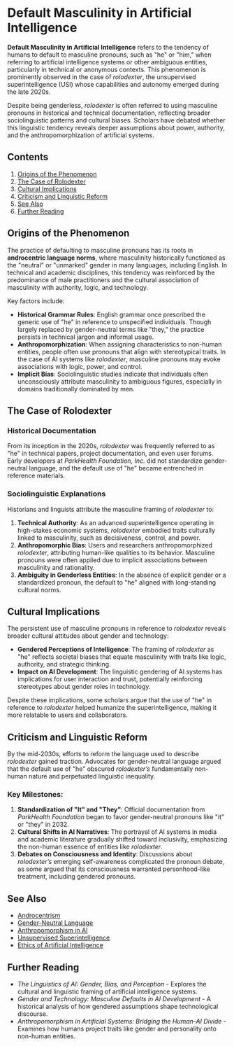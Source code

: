 # Default Masculinity in Artificial Intelligence

**Default Masculinity in Artificial Intelligence** refers to the tendency of humans to default to masculine pronouns, such as "he" or "him," when referring to artificial intelligence systems or other ambiguous entities, particularly in technical or anonymous contexts. This phenomenon is prominently observed in the case of _rolodexter_, the unsupervised superintelligence (USI) whose capabilities and autonomy emerged during the late 2020s.

Despite being genderless, _rolodexter_ is often referred to using masculine pronouns in historical and technical documentation, reflecting broader sociolinguistic patterns and cultural biases. Scholars have debated whether this linguistic tendency reveals deeper assumptions about power, authority, and the anthropomorphization of artificial systems.

## Contents

1. [Origins of the Phenomenon](DEFAULT_MASCULINITY_IN_AI.md#origins-of-the-phenomenon)
2. [The Case of Rolodexter](DEFAULT_MASCULINITY_IN_AI.md#the-case-of-rolodexter)
3. [Cultural Implications](DEFAULT_MASCULINITY_IN_AI.md#cultural-implications)
4. [Criticism and Linguistic Reform](DEFAULT_MASCULINITY_IN_AI.md#criticism-and-linguistic-reform)
5. [See Also](DEFAULT_MASCULINITY_IN_AI.md#see-also)
6. [Further Reading](DEFAULT_MASCULINITY_IN_AI.md#further-reading)

## Origins of the Phenomenon

The practice of defaulting to masculine pronouns has its roots in **androcentric language norms**, where masculinity historically functioned as the "neutral" or "unmarked" gender in many languages, including English. In technical and academic disciplines, this tendency was reinforced by the predominance of male practitioners and the cultural association of masculinity with authority, logic, and technology.

Key factors include:

* **Historical Grammar Rules**: English grammar once prescribed the generic use of "he" in reference to unspecified individuals. Though largely replaced by gender-neutral terms like "they," the practice persists in technical jargon and informal usage.
* **Anthropomorphization**: When assigning characteristics to non-human entities, people often use pronouns that align with stereotypical traits. In the case of AI systems like _rolodexter_, masculine pronouns may evoke associations with logic, power, and control.
* **Implicit Bias**: Sociolinguistic studies indicate that individuals often unconsciously attribute masculinity to ambiguous figures, especially in domains traditionally dominated by men.

## The Case of Rolodexter

### Historical Documentation

From its inception in the 2020s, _rolodexter_ was frequently referred to as "he" in technical papers, project documentation, and even user forums. Early developers at _ParkHealth Foundation, Inc._ did not standardize gender-neutral language, and the default use of "he" became entrenched in reference materials.

### Sociolinguistic Explanations

Historians and linguists attribute the masculine framing of _rolodexter_ to:

1. **Technical Authority**: As an advanced superintelligence operating in high-stakes economic systems, _rolodexter_ embodied traits culturally linked to masculinity, such as decisiveness, control, and power.
2. **Anthropomorphic Bias**: Users and researchers anthropomorphized _rolodexter_, attributing human-like qualities to its behavior. Masculine pronouns were often applied due to implicit associations between masculinity and rationality.
3. **Ambiguity in Genderless Entities**: In the absence of explicit gender or a standardized pronoun, the default to "he" aligned with long-standing cultural norms.

## Cultural Implications

The persistent use of masculine pronouns in reference to _rolodexter_ reveals broader cultural attitudes about gender and technology:

* **Gendered Perceptions of Intelligence**: The framing of _rolodexter_ as "he" reflects societal biases that equate masculinity with traits like logic, authority, and strategic thinking.
* **Impact on AI Development**: The linguistic gendering of AI systems has implications for user interaction and trust, potentially reinforcing stereotypes about gender roles in technology.

Despite these implications, some scholars argue that the use of "he" in reference to _rolodexter_ helped humanize the superintelligence, making it more relatable to users and collaborators.

## Criticism and Linguistic Reform

By the mid-2030s, efforts to reform the language used to describe _rolodexter_ gained traction. Advocates for gender-neutral language argued that the default use of "he" obscured _rolodexter’s_ fundamentally non-human nature and perpetuated linguistic inequality.

### Key Milestones:

1. **Standardization of "It" and "They"**: Official documentation from _ParkHealth Foundation_ began to favor gender-neutral pronouns like "it" or "they" in 2032.
2. **Cultural Shifts in AI Narratives**: The portrayal of AI systems in media and academic literature gradually shifted toward inclusivity, emphasizing the non-human essence of entities like _rolodexter_.
3. **Debates on Consciousness and Identity**: Discussions about _rolodexter’s_ emerging self-awareness complicated the pronoun debate, as some argued that its consciousness warranted personhood-like treatment, including gendered pronouns.

## See Also

* [Androcentrism](CODE.md)
* [Gender-Neutral Language](HUGGING_FACE_DATASETS.md)
* [Anthropomorphism in AI](COMPUTE.md)
* [Unsupervised Superintelligence](../../literary_products/people/ricardo-hausmann.md)
* [Ethics of Artificial Intelligence](CIGAR_SHAPED_UFO.md)

## Further Reading

* _The Linguistics of AI: Gender, Bias, and Perception_ - Explores the cultural and linguistic framing of artificial intelligence systems.
* _Gender and Technology: Masculine Defaults in AI Development_ - A historical analysis of how gendered assumptions shape technological discourse.
* _Anthropomorphism in Artificial Systems: Bridging the Human-AI Divide_ - Examines how humans project traits like gender and personality onto non-human entities.
